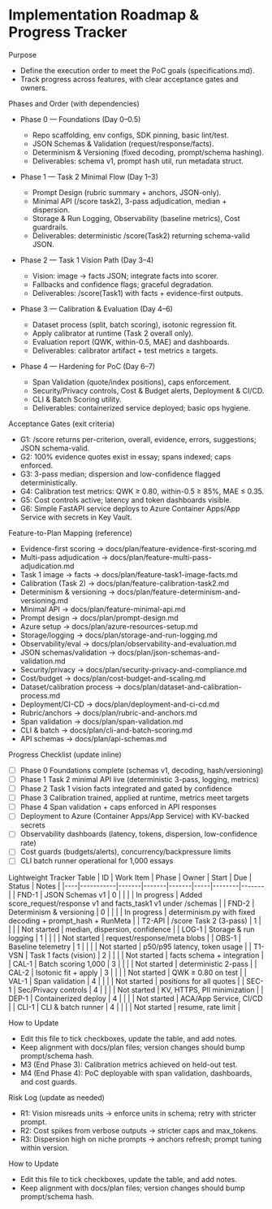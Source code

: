 # Implementation Roadmap & Progress Tracker

Purpose
- Define the execution order to meet the PoC goals (specifications.md).
- Track progress across features, with clear acceptance gates and owners.

Phases and Order (with dependencies)
- Phase 0 — Foundations (Day 0–0.5)
  - Repo scaffolding, env configs, SDK pinning, basic lint/test.
  - JSON Schemas & Validation (request/response/facts).
  - Determinism & Versioning (fixed decoding, prompt/schema hashing).
  - Deliverables: schema v1, prompt hash util, run metadata struct.

- Phase 1 — Task 2 Minimal Flow (Day 1–3)
  - Prompt Design (rubric summary + anchors, JSON-only).
  - Minimal API (/score task2), 3-pass adjudication, median + dispersion.
  - Storage & Run Logging, Observability (baseline metrics), Cost guardrails.
  - Deliverables: deterministic /score(Task2) returning schema-valid JSON.

- Phase 2 — Task 1 Vision Path (Day 3–4)
  - Vision: image → facts JSON; integrate facts into scorer.
  - Fallbacks and confidence flags; graceful degradation.
  - Deliverables: /score(Task1) with facts + evidence-first outputs.

- Phase 3 — Calibration & Evaluation (Day 4–6)
  - Dataset process (split, batch scoring), isotonic regression fit.
  - Apply calibrator at runtime (Task 2 overall only).
  - Evaluation report (QWK, within-0.5, MAE) and dashboards.
  - Deliverables: calibrator artifact + test metrics ≥ targets.

- Phase 4 — Hardening for PoC (Day 6–7)
  - Span Validation (quote/index positions), caps enforcement.
  - Security/Privacy controls, Cost & Budget alerts, Deployment & CI/CD.
  - CLI & Batch Scoring utility.
  - Deliverables: containerized service deployed; basic ops hygiene.

Acceptance Gates (exit criteria)
- G1: /score returns per-criterion, overall, evidence, errors, suggestions; JSON schema-valid.
- G2: 100% evidence quotes exist in essay; spans indexed; caps enforced.
- G3: 3-pass median; dispersion and low-confidence flagged deterministically.
- G4: Calibration test metrics: QWK ≥ 0.80, within-0.5 ≥ 85%, MAE ≤ 0.35.
- G5: Cost controls active; latency and token dashboards visible.
- G6: Simple FastAPI service deploys to Azure Container Apps/App Service with secrets in Key Vault.

Feature-to-Plan Mapping (reference)
- Evidence-first scoring → docs/plan/feature-evidence-first-scoring.md
- Multi-pass adjudication → docs/plan/feature-multi-pass-adjudication.md
- Task 1 image → facts → docs/plan/feature-task1-image-facts.md
- Calibration (Task 2) → docs/plan/feature-calibration-task2.md
- Determinism & versioning → docs/plan/feature-determinism-and-versioning.md
- Minimal API → docs/plan/feature-minimal-api.md
- Prompt design → docs/plan/prompt-design.md
- Azure setup → docs/plan/azure-resources-setup.md
- Storage/logging → docs/plan/storage-and-run-logging.md
- Observability/eval → docs/plan/observability-and-evaluation.md
- JSON schemas/validation → docs/plan/json-schemas-and-validation.md
- Security/privacy → docs/plan/security-privacy-and-compliance.md
- Cost/budget → docs/plan/cost-budget-and-scaling.md
- Dataset/calibration process → docs/plan/dataset-and-calibration-process.md
- Deployment/CI-CD → docs/plan/deployment-and-ci-cd.md
- Rubric/anchors → docs/plan/rubric-and-anchors.md
- Span validation → docs/plan/span-validation.md
- CLI & batch → docs/plan/cli-and-batch-scoring.md
- API schemas → docs/plan/api-schemas.md

Progress Checklist (update inline)
- [ ] Phase 0 Foundations complete (schemas v1, decoding, hash/versioning)
- [ ] Phase 1 Task 2 minimal API live (deterministic 3-pass, logging, metrics)
- [ ] Phase 2 Task 1 vision facts integrated and gated by confidence
- [ ] Phase 3 Calibration trained, applied at runtime, metrics meet targets
- [ ] Phase 4 Span validation + caps enforced in API responses
- [ ] Deployment to Azure (Container Apps/App Service) with KV-backed secrets
- [ ] Observability dashboards (latency, tokens, dispersion, low-confidence rate)
- [ ] Cost guards (budgets/alerts), concurrency/backpressure limits
- [ ] CLI batch runner operational for 1,000 essays

Lightweight Tracker Table
| ID | Work Item | Phase | Owner | Start | Due | Status | Notes |
|----|-----------|-------|-------|-------|-----|--------|-------|
| FND-1 | JSON Schemas v1 | 0 |  |  |  | In progress | Added score_request/response v1 and facts_task1 v1 under /schemas |
| FND-2 | Determinism & versioning | 0 |  |  |  | In progress | determinism.py with fixed decoding + prompt_hash + RunMeta |
| T2-API | /score Task 2 (3-pass) | 1 |  |  |  | Not started | median, dispersion, confidence |
| LOG-1 | Storage & run logging | 1 |  |  |  | Not started | request/response/meta blobs |
| OBS-1 | Baseline telemetry | 1 |  |  |  | Not started | p50/p95 latency, token usage |
| T1-VSN | Task 1 facts (vision) | 2 |  |  |  | Not started | facts schema + integration |
| CAL-1 | Batch scoring 1,000 | 3 |  |  |  | Not started | deterministic 2-pass |
| CAL-2 | Isotonic fit + apply | 3 |  |  |  | Not started | QWK ≥ 0.80 on test |
| VAL-1 | Span validation | 4 |  |  |  | Not started | positions for all quotes |
| SEC-1 | Sec/Privacy controls | 4 |  |  |  | Not started | KV, HTTPS, PII minimization |
| DEP-1 | Containerized deploy | 4 |  |  |  | Not started | ACA/App Service, CI/CD |
| CLI-1 | CLI & batch runner | 4 |  |  |  | Not started | resume, rate limit |

How to Update
- Edit this file to tick checkboxes, update the table, and add notes.
- Keep alignment with docs/plan files; version changes should bump prompt/schema hash.
- M3 (End Phase 3): Calibration metrics achieved on held-out test.
- M4 (End Phase 4): PoC deployable with span validation, dashboards, and cost guards.

Risk Log (update as needed)
- R1: Vision misreads units → enforce units in schema; retry with stricter prompt.
- R2: Cost spikes from verbose outputs → stricter caps and max_tokens.
- R3: Dispersion high on niche prompts → anchors refresh; prompt tuning within version.

How to Update
- Edit this file to tick checkboxes, update the table, and add notes.
- Keep alignment with docs/plan files; version changes should bump prompt/schema hash.
